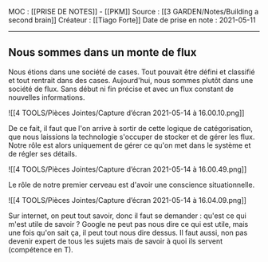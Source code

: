 MOC : [[PRISE DE NOTES]] - [[PKM]]
Source : [[3 GARDEN/Notes/Building a second brain]]
Créateur : [[Tiago Forte]]
Date de prise en note : 2021-05-11
***

## Nous sommes dans un monte de flux
Nous étions dans une société de cases. Tout pouvait être défini et classifié et tout rentrait dans des cases.
Aujourd'hui, nous sommes plutôt dans une société de flux. Sans début ni fin précise et avec un flux constant de nouvelles informations. 

![[4 TOOLS/Pièces Jointes/Capture d’écran 2021-05-14 à 16.00.10.png]]

De ce fait, il faut que l'on arrive à sortir de cette logique de catégorisation, que nous laissions la technologie s'occuper de stocker et de gérer les flux. 
Notre rôle est alors uniquement de gérer ce qu'on met dans le système et de régler ses détails.

![[4 TOOLS/Pièces Jointes/Capture d’écran 2021-05-14 à 16.00.49.png]]

Le rôle de notre premier cerveau est d'avoir une conscience situationnelle.

![[4 TOOLS/Pièces Jointes/Capture d’écran 2021-05-14 à 16.04.09.png]]

Sur internet, on peut tout savoir, donc il faut se demander : qu'est ce qui m'est utile de savoir ?
Google ne peut pas nous dire ce qui est utile, mais une fois qu'on sait ça, il peut tout nous dire dessus.
Il faut aussi, non pas devenir expert de tous les sujets mais de savoir à quoi ils servent (compétence en T).